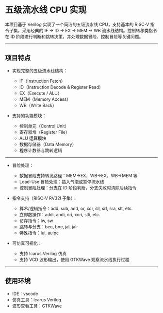 # 五级流水线 CPU 实现

本项目基于 Verilog 实现了一个简洁的五级流水线 CPU，支持基本的 RISC-V 指令子集，采用经典的 IF → ID → EX → MEM → WB 流水线结构。控制转移类指令在 ID 阶段进行判断和跳转决策，并处理数据冒险、控制冒险等关键问题。

---

## 项目特点

- 实现完整的五级流水线结构：
  - IF（Instruction Fetch）
  - ID（Instruction Decode & Register Read）
  - EX（Execute / ALU）
  - MEM（Memory Access）
  - WB（Write Back）

- 支持的功能模块：
  - 控制单元（Control Unit）
  - 寄存器堆（Register File）
  - ALU 运算模块
  - 数据存储器（Data Memory）
  - 程序计数器与跳转逻辑
****
- 冒险处理：
  - 数据冒险支持转发路径：MEM→EX，WB→EX，WB→MEM 等
  - Load-Use 冒险处理：插入气泡或暂停流水线
  - 控制冒险处理：分支在 ID 阶段判断，分支失败时清除后续指令

- 指令支持（RISC-V RV32I 子集）：
  - 算术/逻辑指令：add, sub, and, or, xor, sll, srl, sra, slt, etc.
  - 立即数操作：addi, andi, ori, xori, slti, etc.
  - 访存指令：lw, sw
  - 跳转与分支：beq, bne, jal, jalr
  - 特殊指令：lui, auipc

- 可仿真可视化：
  - 支持 Icarus Verilog 仿真
  - 支持 VCD 波形输出，使用 GTKWave 观察流水线执行过程

---

## 使用环境

- IDE：vscode
- 仿真工具：Icarus Verilog
- 波形查看工具：GTKWave
